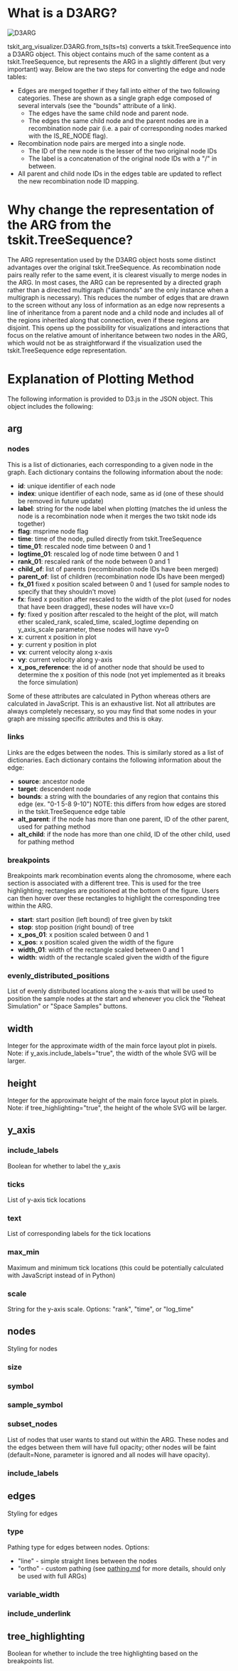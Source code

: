 # What is a D3ARG?

![D3ARG](https://github.com/kitchensjn/tskit_arg_visualizer/assets/40303683/1893c4e7-abaa-40cd-8e5b-1a74240a0535)

tskit_arg_visualizer.D3ARG.from_ts(ts=ts) converts a tskit.TreeSequence into a D3ARG object. This object contains much of the same content as a tskit.TreeSequence, but represents the ARG in a slightly different (but very important) way. Below are the two steps for converting the edge and node tables:

- Edges are merged together if they fall into either of the two following categories. These are shown as a single graph edge composed of several intervals (see the "bounds" attribute of a link).
    - The edges have the same child node and parent node.
    - The edges the same child node and the parent nodes are in a recombination node pair (i.e. a pair of corresponding nodes marked with the IS_RE_NODE flag).
- Recombination node pairs are merged into a single node.
    - The ID of the new node is the lesser of the two original node IDs
    - The label is a concatenation of the original node IDs with a "/" in between.
- All parent and child node IDs in the edges table are updated to reflect the new recombination node ID mapping.

# Why change the representation of the ARG from the tskit.TreeSequence?

The ARG representation used by the D3ARG object hosts some distinct advantages over the original tskit.TreeSequence. As recombination node pairs really refer to the same event, it is clearest visually to merge nodes in the ARG. In most cases, the ARG can be represented by a directed graph rather than a directed multigraph ("diamonds" are the only instance when a multigraph is necessary). This reduces the number of edges that are drawn to the screen without any loss of information as an edge now represents a line of inheritance from a parent node and a child node and includes all of the regions inherited along that connection, even if these regions are disjoint. This opens up the possibility for visualizations and interactions that focus on the relative amount of inheritance between two nodes in the ARG, which would not be as straightforward if the visualization used the tskit.TreeSequence edge representation.


# Explanation of Plotting Method

The following information is provided to D3.js in the JSON object. This object includes the following:

## arg

### nodes

This is a list of dictionaries, each corresponding to a given node in the graph. Each dictionary contains the following information about the node:

* **id**: unique identifier of each node
* **index**: unique identifier of each node, same as id (one of these should be removed in future update)
* **label**: string for the node label when plotting (matches the id unless the node is a recombination node when it merges the two tskit node ids together)
* **flag**: msprime node flag
* **time**: time of the node, pulled directly from tskit.TreeSequence
* **time_01**: rescaled node time between 0 and 1
* **logtime_01**: rescaled log of node time between 0 and 1
* **rank_01**: rescaled rank of the node between 0 and 1
* **child_of**: list of parents (recombination node IDs have been merged)
* **parent_of**: list of children (recombination node IDs have been merged)
* **fx_01** fixed x position scaled between 0 and 1 (used for sample nodes to specify that they shouldn't move)
* **fx**: fixed x position after rescaled to the width of the plot (used for nodes that have been dragged), these nodes will have vx=0
* **fy**: fixed y position after rescaled to the height of the plot, will match ether scaled_rank, scaled_time, scaled_logtime depending on y_axis_scale parameter, these nodes will have vy=0
* **x**: current x position in plot
* **y**: current y position in plot
* **vx**: current velocity along x-axis
* **vy**: current velocity along y-axis
* **x_pos_reference**: the id of another node that should be used to determine the x position of this node (not yet implemented as it breaks the force simulation)

Some of these attributes are calculated in Python whereas others are calculated in JavaScript. This is an exhaustive list. Not all attributes are always completely necessary, so you may find that some nodes in your graph are missing specific attributes and this is okay.

### links

Links are the edges between the nodes. This is similarly stored as a list of dictionaries. Each dictionary contains the following information about the edge:

* **source**: ancestor node
* **target**: descendent node
* **bounds**: a string with the boundaries of any region that contains this edge (ex. "0-1 5-8 9-10") NOTE: this differs from how edges are stored in the tskit.TreeSequence edge table
* **alt_parent**: if the node has more than one parent, ID of the other parent, used for pathing method
* **alt_child**: if the node has more than one child, ID of the other child, used for pathing method

### breakpoints

Breakpoints mark recombination events along the chromosome, where each section is associated with a different tree. This is used for the tree highlighting; rectangles are positioned at the bottom of the figure. Users can then hover over these rectangles to highlight the corresponding tree within the ARG.

* **start**: start position (left bound) of tree given by tskit
* **stop**: stop position (right bound) of tree
* **x_pos_01**: x position scaled between 0 and 1
* **x_pos**: x position scaled given the width of the figure
* **width_01**: width of the rectangle scaled between 0 and 1
* **width**: width of the rectangle scaled given the width of the figure

### evenly_distributed_positions

List of evenly distributed locations along the x-axis that will be used to position the sample nodes at the start and whenever you click the "Reheat Simulation" or "Space Samples" buttons.

## width

Integer for the approximate width of the main force layout plot in pixels. Note: if y_axis.include_labels="true", the width of the whole SVG will be larger.

## height

Integer for the approximate height of the main force layout plot in pixels. Note: if tree_highlighting="true", the height of the whole SVG will be larger.

## y_axis

### include_labels

Boolean for whether to label the y_axis

### ticks

List of y-axis tick locations

### text

List of corresponding labels for the tick locations

### max_min

Maximum and minimum tick locations (this could be potentially calculated with JavaScript instead of in Python)

### scale

String for the y-axis scale. Options: "rank", "time", or "log_time"

## nodes

Styling for nodes

### size

### symbol

### sample_symbol

### subset_nodes

List of nodes that user wants to stand out within the ARG. These nodes and the edges between them will have full opacity; other nodes will be faint (default=None, parameter is ignored and all nodes will have opacity).

### include_labels

## edges

Styling for edges

### type

Pathing type for edges between nodes. Options:
* "line" - simple straight lines between the nodes
* "ortho" - custom pathing (see [pathing.md](pathing.md) for more details, should only be used with full ARGs)

### variable_width

### include_underlink

## tree_highlighting

Boolean for whether to include the tree highlighting based on the breakpoints list.

